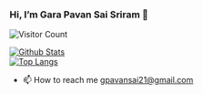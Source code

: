 ### Hi, I’m Gara Pavan Sai Sriram 👋 
![Visitor Count](https://profile-counter.glitch.me/thepavansai/count.svg)


 [![Github Stats](https://github-readme-stats.vercel.app/api?username=thepavansai&show_icons=true)](https://github.com/thepavansai)  
 [![Top Langs](https://github-readme-stats.vercel.app/api/top-langs/?username=thepavansai&layout=compact)](https://github.com/thepavansai)
 - 📫 How to reach me 
  gpavansai21@gmail.com

 


<!---
thejalsapavan/thejalsapavan is a ✨ special ✨ repository because its `README.md` (this file) appears on your GitHub profile.
You can click the Preview link to take a look at your changes.
--->
